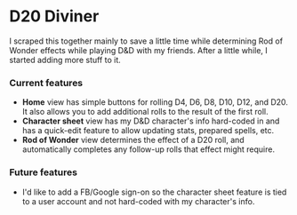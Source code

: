 # D20 Diviner

I scraped this together mainly to save a little time while determining Rod of Wonder effects while playing D&D with my friends.
After a little while, I started adding more stuff to it.

### Current features

- **Home** view has simple buttons for rolling D4, D6, D8, D10, D12, and D20. It also allows you to add additional rolls to the
result of the first roll.
- **Character sheet** view has my D&D character's info hard-coded in and has a quick-edit feature to allow updating stats, prepared spells, etc.
- **Rod of Wonder** view determines the effect of a D20 roll, and automatically completes any follow-up rolls that effect might require.

### Future features

- I'd like to add a FB/Google sign-on so the character sheet feature is tied to a user account and not hard-coded with my
character's info.